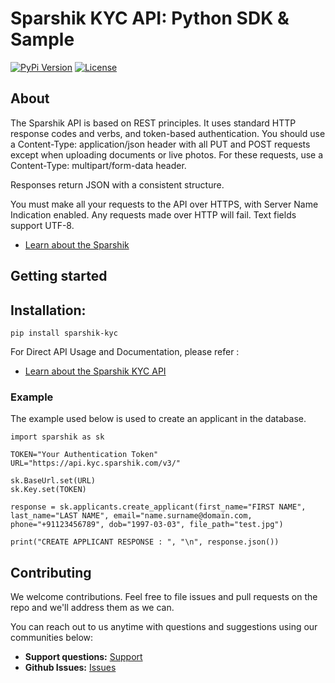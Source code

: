# Sparshik KYC API: Python SDK & Sample

[![PyPi Version](https://img.shields.io/pypi/v/sparshik_kyc.svg)](https://pypi.org/project/sparshik_kyc/)
[![License](https://img.shields.io/badge/License-MIT-yellow.svg)](https://github.com/sparshik/kyc-sdk-python/blob/master/LICENSE.md)

## About
The Sparshik API is based on REST principles. It uses standard HTTP response codes and verbs, and token-based authentication. You should use a Content-Type: application/json header with all PUT and POST requests except when uploading documents or live photos. For these requests, use a Content-Type: multipart/form-data header.

Responses return JSON with a consistent structure.

You must make all your requests to the API over HTTPS, with Server Name Indication enabled. Any requests made over HTTP will fail. Text fields support UTF-8.

* [Learn about the Sparshik](https://www.sparshik.com/about/)

## Getting started

## Installation:

```
pip install sparshik-kyc
```

For Direct API Usage and Documentation, please refer :
* [Learn about the Sparshik KYC API](https://documenter.getpostman.com/view/11880132/T17CEqEE?version=latest#intro)


### Example

The example used below is used to create an applicant in the database.

```
import sparshik as sk

TOKEN="Your Authentication Token"
URL="https://api.kyc.sparshik.com/v3/"

sk.BaseUrl.set(URL)
sk.Key.set(TOKEN)

response = sk.applicants.create_applicant(first_name="FIRST NAME", last_name="LAST NAME", email="name.surname@domain.com, phone="+91123456789", dob="1997-03-03", file_path="test.jpg")

print("CREATE APPLICANT RESPONSE : ", "\n", response.json())
```

## Contributing

We welcome contributions. Feel free to file issues and pull requests on the repo and we'll address them as we can. 

You can reach out to us anytime with questions and suggestions using our communities below:
 - **Support questions:** [Support](support@sparshik.com)
 - **Github Issues:** [Issues](https://github.com/sparshik/kyc-sdk-python/issues)

